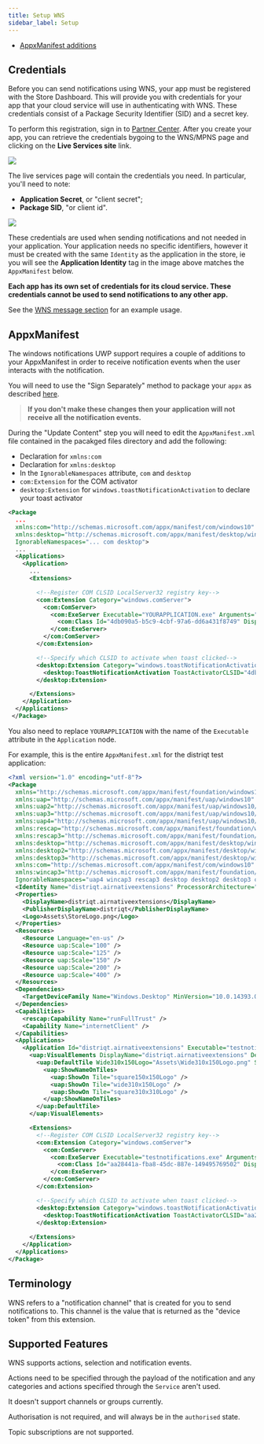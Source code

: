 ```yaml
---
title: Setup WNS
sidebar_label: Setup
---
```




- [AppxManifest additions](#appxmanifest)



## Credentials

Before you can send notifications using WNS, your app must be registered with the Store Dashboard. This will provide you with credentials for your app that your cloud service will use in authenticating with WNS. These credentials consist of a Package Security Identifier (SID) and a secret key. 

To perform this registration, sign in to [Partner Center](https://partner.microsoft.com/en-us/dashboard/home). After you create your app, you can retrieve the credentials bygoing to the WNS/MPNS page and clicking on the **Live Services site** link.

![](images/windows_wns_credentials_1.png)

The live services page will contain the credentials you need. In particular, you'll need to note:

- **Application Secret**, or "client secret";
- **Package SID**, "or client id".

![](images/windows_wns_credentials_2.png)

These credentials are used when sending notifications and not needed in your application. Your application needs no specific identifiers, however it must be created with the same `Identity` as the application in the store, ie you will see the **Application Identity** tag in the image above matches the `AppxManifest` below.


**Each app has its own set of credentials for its cloud service. These credentials cannot be used to send notifications to any other app.**


See the [WNS message section](windows-wns-message) for an example usage.


## AppxManifest

The windows notifications UWP support requires a couple of additions to your AppxManifest in order to receive notification events when the user interacts with the notification.

You will need to use the "Sign Separately" method to package your `appx` as described [here](/docs/tutorials/windows-appx-packaging-method1). 

>
> **If you don't make these changes then your application will not receive all the notification events.**
>

During the "Update Content" step you will need to edit the `AppxManifest.xml` file contained in the pacakged files directory and add the following:

- Declaration for `xmlns:com`
- Declaration for `xmlns:desktop`
- In the `IgnorableNamespaces` attribute, `com` and `desktop`
- `com:Extension` for the COM activator
- `desktop:Extension` for `windows.toastNotificationActivation` to declare your toast activator


```xml
<Package
  ...
  xmlns:com="http://schemas.microsoft.com/appx/manifest/com/windows10"
  xmlns:desktop="http://schemas.microsoft.com/appx/manifest/desktop/windows10"
  IgnorableNamespaces="... com desktop">
  ...
  <Applications>
    <Application>
      ...
      <Extensions>

        <!--Register COM CLSID LocalServer32 registry key-->
        <com:Extension Category="windows.comServer">
          <com:ComServer>
            <com:ExeServer Executable="YOURAPPLICATION.exe" Arguments="-ToastActivated" DisplayName="Toast activator">
              <com:Class Id="4db090a5-b5c9-4cbf-97a6-dd6a431f8749" DisplayName="Toast activator"/>
            </com:ExeServer>
          </com:ComServer>
        </com:Extension>

        <!--Specify which CLSID to activate when toast clicked-->
        <desktop:Extension Category="windows.toastNotificationActivation">
          <desktop:ToastNotificationActivation ToastActivatorCLSID="4db090a5-b5c9-4cbf-97a6-dd6a431f8749" /> 
        </desktop:Extension>

      </Extensions>
    </Application>
  </Applications>
 </Package>
```


You also need to replace `YOURAPPLICATION` with the name of the `Executable` attribute in the `Application` node.

For example, this is the entire `AppxManifest.xml` for the distriqt test application:


```xml
<?xml version="1.0" encoding="utf-8"?>
<Package
  xmlns="http://schemas.microsoft.com/appx/manifest/foundation/windows10" 
  xmlns:uap="http://schemas.microsoft.com/appx/manifest/uap/windows10" 
  xmlns:uap2="http://schemas.microsoft.com/appx/manifest/uap/windows10/2" 
  xmlns:uap3="http://schemas.microsoft.com/appx/manifest/uap/windows10/3" 
  xmlns:uap4="http://schemas.microsoft.com/appx/manifest/uap/windows10/4" 
  xmlns:rescap="http://schemas.microsoft.com/appx/manifest/foundation/windows10/restrictedcapabilities" 
  xmlns:rescap3="http://schemas.microsoft.com/appx/manifest/foundation/windows10/restrictedcapabilities/3" 
  xmlns:desktop="http://schemas.microsoft.com/appx/manifest/desktop/windows10" 
  xmlns:desktop2="http://schemas.microsoft.com/appx/manifest/desktop/windows10/2" 
  xmlns:desktop3="http://schemas.microsoft.com/appx/manifest/desktop/windows10/3" 
  xmlns:com="http://schemas.microsoft.com/appx/manifest/com/windows10" 
  xmlns:wincap3="http://schemas.microsoft.com/appx/manifest/foundation/windows10/windowscapabilities/3" 
  IgnorableNamespaces="uap4 wincap3 rescap3 desktop desktop2 desktop3 com">
  <Identity Name="distriqt.airnativeextensions" ProcessorArchitecture="x86" Publisher="CN=38CAD93E-B1A7-480F-B65D-3545798BA205" Version="1.0.0.0" />
  <Properties>
    <DisplayName>distriqt.airnativeextensions</DisplayName>
    <PublisherDisplayName>distriqt</PublisherDisplayName>
    <Logo>Assets\StoreLogo.png</Logo>
  </Properties>
  <Resources>
    <Resource Language="en-us" />
    <Resource uap:Scale="100" />
    <Resource uap:Scale="125" />
    <Resource uap:Scale="150" />
    <Resource uap:Scale="200" />
    <Resource uap:Scale="400" />
  </Resources>
  <Dependencies>
    <TargetDeviceFamily Name="Windows.Desktop" MinVersion="10.0.14393.0" MaxVersionTested="10.0.16299.15" />
  </Dependencies>
  <Capabilities>
    <rescap:Capability Name="runFullTrust" />
    <Capability Name="internetClient" />
  </Capabilities>
  <Applications>
    <Application Id="distriqt.airnativeextensions" Executable="testnotifications.exe" EntryPoint="Windows.FullTrustApplication">
      <uap:VisualElements DisplayName="distriqt.airnativeextensions" Description="distriqt.airnativeextensions" BackgroundColor="transparent" Square150x150Logo="Assets\Square150x150Logo.png" Square44x44Logo="Assets\Square44x44Logo.png">
        <uap:DefaultTile Wide310x150Logo="Assets\Wide310x150Logo.png" Square310x310Logo="Assets\Square310x310Logo.png" Square71x71Logo="Assets\Square71x71Logo.png">
          <uap:ShowNameOnTiles>
            <uap:ShowOn Tile="square150x150Logo" />
            <uap:ShowOn Tile="wide310x150Logo" />
            <uap:ShowOn Tile="square310x310Logo" />
          </uap:ShowNameOnTiles>
        </uap:DefaultTile>
      </uap:VisualElements>

      <Extensions>
        <!--Register COM CLSID LocalServer32 registry key-->
        <com:Extension Category="windows.comServer">
          <com:ComServer>
            <com:ExeServer Executable="testnotifications.exe" Arguments="-ToastActivated" DisplayName="Toast activator">
              <com:Class Id="aa28441a-fba8-45dc-887e-149495769502" DisplayName="Toast activator"/>
            </com:ExeServer>
          </com:ComServer>
        </com:Extension>

        <!--Specify which CLSID to activate when toast clicked-->
        <desktop:Extension Category="windows.toastNotificationActivation">
          <desktop:ToastNotificationActivation ToastActivatorCLSID="aa28441a-fba8-45dc-887e-149495769502" /> 
        </desktop:Extension>
        
      </Extensions>
    </Application>
  </Applications>
</Package>
```



## Terminology

WNS refers to a "notification channel" that is created for you to send notifications to. This channel is the value that is returned as the "device token" from this extension. 



## Supported Features 

WNS supports actions, selection and notification events. 

Actions need to be specified through the payload of the notification and any categories and actions specified through the `Service` aren't used.

It doesn't support channels or groups currently.

Authorisation is not required, and will always be in the `authorised` state.

Topic subscriptions are not supported.
